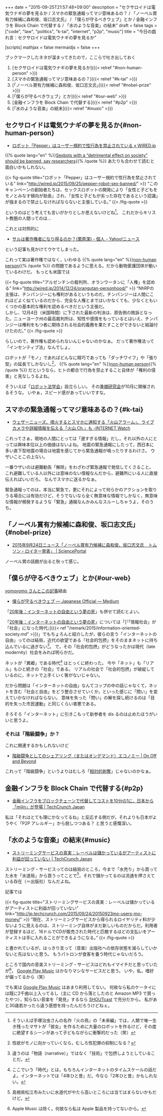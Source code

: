 +++
date = "2015-09-25T21:57:48+09:00"
description = "セクサロイドは電気ウナギの夢を見るか / スマホの緊急通報ってマジ意味あるの？ / 「ノーベル賞有力候補に森和俊、坂口志文氏」 / 「僕らが守るべきウェブ」とか / 金融インフラを Block Chain で代替する / 「水のような音楽」の結末"
draft = false
tags = ["code", "law", "politics", "k-tai", "internet", "p2p", "music"]
title = "今日の戯れ言：セクサロイドは電気ウナギの夢を見るか"

[scripts]
  mathjax = false
  mermaidjs = false
+++

ブックマークしたネタが溜まってきたので，ここらで吐き出しておく

1. [セクサロイドは電気ウナギの夢を見るか]({{< relref "#non-human-person" >}})
1. [スマホの緊急通報ってマジ意味あるの？]({{< relref "#k-tai" >}})
1. [「ノーベル賞有力候補に森和俊、坂口志文氏」]({{< relref "#nobel-prize" >}})
1. [「僕らが守るべきウェブ」とか]({{< relref "#our-web" >}})
1. [金融インフラを Block Chain で代替する]({{< relref "#p2p" >}})
1. [「水のような音楽」の結末]({{< relref "#music" >}})

## セクサロイドは電気ウナギの夢を見るか{#non-human-person}

- [ロボット「Pepper」はユーザー規約で性行為を禁止されている « WIRED.jp](http://wired.jp/2015/09/25/pepper-robot-sex-banned/)

{{% quote lang="en" %}}[Sexbots with a “detrimental effect on society” should be banned, say researchers](http://arstechnica.co.uk/gadgets/2015/09/sexbots-with-a-detrimental-effect-on-society-should-be-banned-say-researchers/){{% /quote %}} あたりも合わせて読むと面白いかもしれない。

{{< fig-quote  title="ロボット「Pepper」はユーザー規約で性行為を禁止されている" link="http://wired.jp/2015/09/25/pepper-robot-sex-banned/" >}}
<q>このキャンペーンの創始者たちは、セックスロボットの開発により「女性と子どもをモノとみなす傾向が助長」され、「女性と子どもが劣った存在であるという認識」が強まるので禁止しなければならないと主張している。</q>
{{< /fig-quote >}}

というのはどう考えても言いがかりとしか思えないけどね[^a]。
これだからキリスト教圏の人間ってのは...

[^a]: そういえば手塚治虫さんの名作『火の鳥』の「未来編」では，人類で唯一生き残ったマサトが「彼女」を作るために大量のロボットを作るけど，その度に絶望するシーンがあって子どもながらに衝撃的だった（笑）

これとは対照的に

- [サルは著作権者になり得るのか？(栗原潔) - 個人 - Yahoo!ニュース](http://bylines.news.yahoo.co.jp/kuriharakiyoshi/20150924-00049819/)

という記事も見かけてウケてしまった。

これって実は著作権ではなく，いわゆる {{% quote lang="en" %}}[non-human person](https://baldanders.info/blog/000788/){{% /quote %}} の問題であるように思える。だから動物愛護団体が動いているわけだ。
もっとも米国では

{{< fig-quote  title="アルゼンチンの裁判所、オランウータンに「人権」を認める" link="http://wired.jp/2014/12/24/orangutan-personhood/" >}}
<q>NhRPの主張は、チンパンジーにも権利があるというものだ。チンパンジーは人間にこれほどよく似ているのだから、完全な人権とまではいかなくても、少なくともいくつかの基本的な権利を認めるべきだという主張だ。<br>
しかし、12月4日（米国時間）に下された最新の判決は、原告側の敗訴となった。ニューヨーク州の最高裁判所は、知性や感情をもっているとはいえ、チンパンジーは権利をもつ者に期待される社会的義務を果たすことができないと結論付けたのだ。</q>
{{< /fig-quote >}}

らしいので，著作権も認められないんじゃないのかなぁ。
だって著作権法って「インセンティブ法」なんでしょ。

ロボットが「モノ」であればどんなに精巧であっても「ダッチワイフ」や「張り型」の延長でしかないし[^b]， {{% quote lang="en" %}}[non-human person](https://baldanders.info/blog/000788/){{% /quote %}} だというなら，ヒトの都合で行為を禁止すること自体が「権利の侵害」と見なしうるよね。

[^b]: 性欲がモノに向かっていくなら，むしろ性犯罪の抑制になる？

そういえば「[ロボット法学会](http://robotlaw.jp/)」設立らしい。
その[準備研究会](http://peatix.com/event/115206)が10月に開催されるそうな。
いやぁ，スピード感があっていいですな。

## スマホの緊急通報ってマジ意味あるの？{#k-tai}

- [ウェザーニューズ、噴火するとスマホに通知する「火山アラーム」、ライブカメラや詳細情報を伝える「火山 Ch.」も -INTERNET Watch](http://internet.watch.impress.co.jp/docs/news/20150925_722631.html)

これってさぁ，現地の人間にとっては「遅すぎる情報」だし，それ以外の人にとっては興味本位以上の価値はないよね。
地震の緊急通報にしたって，西日本に多い直下型地震の場合は地震を感じてから緊急通報が鳴ったりするわけさ。
ウザいことこの上ない。

一番ウザいのは避難勧告「解除」をわざわざ緊急通報で発信してくさること。
これ避難している人以外には意味のない情報なんだから，避難所にいる人に直接伝えればいいだろ。
なんでスマホに送るかなぁ。

緊急通報ってのは，本当に緊急で，更にそれによって何らかのアクションを取りうる場合には有効だけど，そうでないなら全く無意味な情報でしかなく，無意味な情報が頻発するような「緊急」通報なんかみんなスルーしちゃうよ，そのうち。

## 「ノーベル賞有力候補に森和俊、坂口志文氏」{#nobel-prize}

- [2015年9月24日ニュース「ノーベル賞有力候補に森和俊、坂口志文氏　トムソン・ロイター発表」 | SciencePortal](http://scienceportal.jst.go.jp/news/newsflash_review/newsflash/2015/09/20150924_03.html)

ノーベル賞の話題が出ると秋って感じ。

## 「僕らが守るべきウェブ」とか{#our-web}

[yomoyomo さんとこの記事](http://d.hatena.ne.jp/yomoyomo/20150925/webwehavetosave)経由

- [僕らが守るべきウェブ — Japanese Official — Medium](https://medium.com/mediumjp/the-web-we-have-to-save-95fb9b150b49)

「[20年後：インターネットの自由という夢の死](https://wirelesswire.jp/2015/09/46083/)」も併せて読むとよい。

「[20年後：インターネットの自由という夢の死](https://wirelesswire.jp/2015/09/46083/)」については「[『「情報社会」が「社会」になった時代』]({{< ref "/remark/2015/information-oriented-society.md" >}})」でもちょろんと紹介したが，彼らの言う「インターネットの自由」ってのは結局，近代の欲望である「社会的包摂」をそのままネットに持ち込んでいるに過ぎない[^f]。
で，その「社会的包摂」がどうなったかは現代（late modernity）社会をみれば明らかだ。

[^f]: 違うのは「物語（narrative）」ではなく「技術」で包摂しようとしていることだ。

ネットが「異郷」である時代[^c] はとっくに終わった。
今や「ネット」も「リアル」もひと続きの「社会」である。
リアルの社会で「社会的包摂」が破綻しているのに，ネットで上手くいく筈がないじゃない。

だから問題は「インターネットの自由」なんてコップの中の話じゃなくて，ネットを含む「社会と自由」をどう整合させていくか，といった感じに「問い」を変えていかなければならない。
意味を失った「問い」の解を探し続けるのは「目的を失った市民運動」と同じくらい害悪である。

[^c]: ここでいう「時代」とは，もちろんインターネットのタイムスケールの話だよ。インターネットでは「4年ひと昔」だ。今なら「2年ひと昔」かもしれない。

そろそろ「インターネット」に引きこもって新参者を dis るのは止めたほうがいいと思うよ。

### それは「階級闘争」か？

これに関連するかもしれないけど

- [階級闘争としてのシェアリング（またはオンデマンド）エコノミー | On Off and Beyond](http://chikawatanabe.com/2015/09/22/sharing_economy_labor_issues/)

これって「階級闘争」というよりはむしろ「[相対的剥奪](https://baldanders.info/blog/000410/)」じゃないのかなぁ。

## 金融インフラを Block Chain で代替する{#p2p}

- [金融インフラをブロックチェーンで代替してコストを10分の1に、日本から「mijin」が登場 | TechCrunch Japan](http://jp.techcrunch.com/2015/09/25/mijin/)

私は「それはとても理にかなってるね」と反応する側だが，それよりも日本がようやく「P2P アレルギー」から脱しつつある？ と思うと感慨深い。

## 「水のような音楽」の結末{#music}

- [ストリーミングサービスの真実：レーベルは儲かっているがアーティストに利益が回っていない | TechCrunch Japan](http://jp.techcrunch.com/2015/09/24/20150923mo-users-mo-money/)

ストリーミング・サービスってのは結局のところ，今まで「水売り」から買ってた水を「水道局」から買うってことで[^d]，それで儲かってるのは流通を押さえている存在（＝出版社）なんだよね。

[^d]: 島根県松江市みたいに水道代がやたら高いところには当てはまらないかもだけど。

記事では

{{< fig-quote  title="ストリーミングサービスの真実：レーベルは儲かっているがアーティストに利益が回っていない" link="http://jp.techcrunch.com/2015/09/24/20150923mo-users-mo-money/" >}}
<q>現在、ストリーミングサービスから得られるロイヤリティ料が少ないように見えるのは、ストリーミング自体がまだ新しいものだからだ。利用者が登録するほど、16ドルでCDが販売された時代と匹敵するほどの支払いをアーティストは手に入れることができるようになる。</q>
{{< /fig-quote >}}

と書かれているが，はっきり言って（音楽）出版社への依存状態を減らしていかないと先はないと思う。
もうパトロンが食客を養う時代じゃないだろう。

ところで国内の音楽ストリーミング・サービスはどれもイマイチだと思っていたが[^e]， [Google Play Music](http://googlejapan.blogspot.jp/2015/09/google-play-music.html) はかなりマシなサービスだと思う。
いや，私，嗜好が偏ってるから（笑）

[^e]: Apple Music は除く。何故なら私は Apple 製品を持ってないから。

でも実は [Google Play Music](http://googlejapan.blogspot.jp/2015/09/google-play-music.html) はあまり利用してない。
何故なら私のケータイには既に2千曲以上入ってるし（主に CD から落としたのと Amazon MP3 で買ったやつ），知らない音楽を「発見」するなら [SHOUTcast](http://www.shoutcast.com/) で充分だから。
私があと30歳若かったら違う感想を持ったんだろうけどねぇ。
